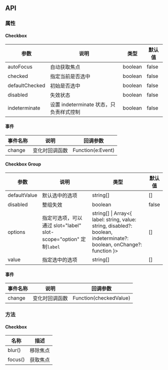 ## API

### 属性

#### Checkbox

| 参数           | 说明                                    | 类型    | 默认值 |
| -------------- | --------------------------------------- | ------- | ------ |
| autoFocus      | 自动获取焦点                            | boolean | false  |
| checked        | 指定当前是否选中                        | boolean | false  |
| defaultChecked | 初始是否选中                            | boolean | false  |
| disabled       | 失效状态                                | boolean | false  |
| indeterminate  | 设置 indeterminate 状态，只负责样式控制 | boolean | false  |

#### 事件

| 事件名称 | 说明           | 回调参数          |
| -------- | -------------- | ----------------- |
| change   | 变化时回调函数 | Function(e:Event) | - |

#### Checkbox Group

| 参数 | 说明 | 类型 | 默认值 |
| --- | --- | --- | --- |
| defaultValue | 默认选中的选项 | string\[] | \[] |
| disabled | 整组失效 | boolean | false |
| options | 指定可选项，可以通过 slot="label" slot-scope="option" 定制`label` | string\[] \| Array&lt;{ label: string, value: string, disabled?: boolean, indeterminate?: boolean, onChange?: function }> | \[] |
| value | 指定选中的选项 | string\[] | \[] |

#### 事件

| 事件名称 | 说明           | 回调参数               |
| -------- | -------------- | ---------------------- |
| change   | 变化时回调函数 | Function(checkedValue) | - |

### 方法

#### Checkbox

| 名称    | 描述     |
| ------- | -------- |
| blur()  | 移除焦点 |
| focus() | 获取焦点 |
